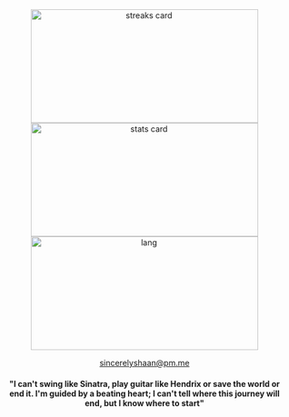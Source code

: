 <div align = "center">
<img alt= "streaks card"  height="200px"  width="400"  src="https://github-readme-streak-stats.herokuapp.com/?user=shaan-mephobic&theme=gotham">
<img  alt= "stats card"  height="200px"  width="400"  src="https://github-readme-stats.vercel.app/api?username=shaan-mephobic&count_private=true&theme=gotham&show_icons=true"/>
<img alt = "lang" height= "200px" width= "400" src="https://github-readme-stats.vercel.app/api/top-langs/?username=shaan-mephobic&layout=compact&theme=gotham">
  
<a href = "mailto: sincerelyshaan@pm.me">sincerelyshaan@pm.me</a>
  
<h4 align="center">
  "I can't swing like Sinatra, play guitar like Hendrix or save the world or end it. I'm guided by a beating heart; I can't tell where this journey will end, but I know where to    start"
</h4>
  
</div>

